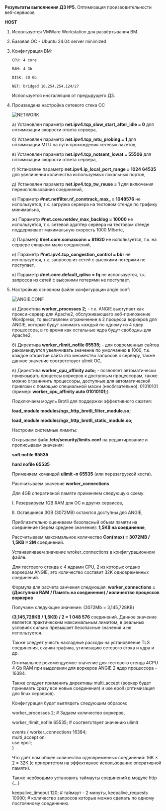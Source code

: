 **Результаты выполнения ДЗ №5.**
Оптимизация производительности веб-сервисов

**HOST**
1. Используется VMWare Workstation для развёртывания ВМ.
2. Базовая ОС - Ubuntu 24.04 server minimized
3. Конфигурация ВМ:

   ```
   CPU: 4 core

   RAM: 4 Gb

   DISK: 20 Gb

   NET: bridged 10.254.254.124/27
   ```
   Используется инсталляция от предыдущего ДЗ.
   
4. Произведена настройка сетевого стека ОС

   ![NETWORK]()

   а) Установлен параметр **net.ipv4.tcp_slow_start_after_idle = 0** для оптимизации скорости ответа сервера,
   
   б) Установлен параметр **net.ipv4.tcp_mtu_probing = 1** для оптимизации MTU на пути прохождения сетевых пакетов,
   
   в) Установлен параметр **net.ipv4.tcp_notsent_lowat = 55506** для оптимизации скорости ответа сервера,
   
   г) Установлен параметр **net.ipv4.ip_local_port_range = 1024 64535** для увеличения количества используемых локальных портов,
   
   д) Установлен параметр **net.ipv4.tcp_tw_reuse = 1** для включения переиспользования соединений,
   
   е) Параметр **#net.netfilter.nf_conntrack_max_ = 1048576** не используется, т.к. загрузка сервера на тестовом стенде по трафику минимальна,
   
   ж) Параметр **#net.core.netdev_max_backlog = 10000** не используется, т.к. сетевой адаптер сервера на тестовом стенде поддерживает макимальную скорость 1000 Мбит/с,
   
   з) Параметр **#net.core.somaxconn = 81920** не используется, т.к. на сервере слишком мало соединений,
   
   и) Параметр **#net.ipv4.tcp_congestion_control = bbr** не используется, т.к. запросов из сетей с высокими потерями не поступает,
   
   к) Параметр **#net.core.default_qdisc = fq** не используется, т.к. запросов из сетей с высокими потерями не поступает.
   

6. Настройкив основном файле конфигурации angie.conf:

   ![ANGIE.CONF]()

   а) Директива **worker_processes  2;** - т.к. ANGIE выступает как прокси-сервер для Apache2, обслуживающего веб-приложение Wordpress, то выставляем ограничение в 2 процесса воркеров для ANGIE, которые будут занимать каждый по одному из 4 ядер процессора, в то время как остальные ядра будут свободны для Apache2,
   
   б) Директива **worker_rlimit_nofile 65535;** - для современных сайтов рекомендуется увеличивать значение по умолчанию в 1000, т.к. каждое открытие сайта это множество запросов к серверу, также данное значение соответствует ulimit ОС,
   
   в) Директива **worker_cpu_affinity auto;** - позволяет автоматически привязывать процессы воркеров к доступным процессорам, также можно ограничить процессоры, доступные для автоматической привязки с помощью специальной маски (необязательно): 01010101 (пример: **worker_cpu_affinity auto 01010101;**).
   

   Подключаем модуль Brotli для поддержки эффективного сжатия:
   
    **load_module modules/ngx_http_brotli_filter_module.so;**
   
    **load_module modules/ngx_http_brotli_static_module.so;**

   Настроим системные лимиты:

   Открываем файл **/etc/security/limits.conf** на редактирование и прописываем значения:

   **soft nofile 65535**
   
   **hard nofile 65535**

   Применяем командой **ulimit -n 65535** (или перезагрузкой хоста).

   Рассчитываем значение **worker_connections**

   Для 4GB оперативной памяти применяем следующую схему:

   I. Резервируем 1GB RAM для ОС и других сервисов,

   II. Оставшиеся 3GB (3072MB) остаются доступны для ANGIE,

   Приблизительно оцениваем безопасный объем памяти на соединение (берём среднее значение): **1,5KB на соединение**,

   Рассчитываем максимальное количество **Con(max) = 3072MB / 1,5KB ≈ 2M** соединений.

   Устанавливаем значение wroker_connections в конфигурационном файле.

   Для тестового стенда с 4 ядрами CPU, 2 из которых отдано воркерам ANGIE, это количество составит 32K одновременных соединений.

   Формула для расчета занчения следующая: **worker_connections = (Доступная RAM / Память на соединение) / количество процессов воркеров**

   Получаем следующее значение: (3072Mb = 3,145,728KB)

   **(3,145,728KB / 1,5KB) / 2 = 1 048 576** соединений. Данное значение является практическим максимальным лимитом, в реальных условиях сильно превышает безопасные значения и не используется.

   Также следует учесть накладные расходы на установление TLS соединения, скачки трафика, утилизацию сетевого стэка и ядра и др.

   Оптимальное рекомендуемое значение для тестового стенда 4CPU 4 Gb RAM при выделении для воркеров ANGIE 2 ядер процессора - 16384.

   Также следует применить директивы multi_accept (воркер будет принимать сразу все новые соединения) и use epoll (оптимизация для linux серверов).

   Конфигурация будет выглядеть следующим образом:

   worker_processes 2;  # Задаем количество воркеров,
   
   worker_rlimit_nofile 65535; # соответствует значению ulimit
   
   events {
       worker_connections 16384;      
       multi_accept on;               
       use epoll;                     
   }

   Что даёт нам общее количество одновременных соединений: 16K × 2 = 32K (с приоритетом на эффективное использование оперативной памяти).

   Также необходимо установить таймауты соединений в модуле http {...}

   keepalive_timeout 120; # таймаут - 2 минуты,
   keepalive_requests 10000; # количество запросов которые можно сделать по одному постоянному соединению.

   


































   
